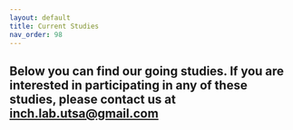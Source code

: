 ```yaml
---
layout: default
title: Current Studies
nav_order: 98
---
```


## Below you can find our going studies. If you are interested in participating in any of these studies, please contact us at <inch.lab.utsa@gmail.com>





